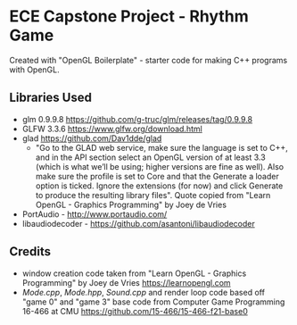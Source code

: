 # ECE Capstone Project - Rhythm Game
Created with "OpenGL Boilerplate" - starter code for making C++ programs with OpenGL. 

## Libraries Used
* glm 0.9.9.8 https://github.com/g-truc/glm/releases/tag/0.9.9.8
* GLFW 3.3.6 https://www.glfw.org/download.html
* glad https://github.com/Dav1dde/glad
    - "Go to the GLAD web service, make sure the language is set to C++, and in the API section 
    select an OpenGL version of at least 3.3 (which is what we’ll be using; higher versions are 
    fine as well). Also make sure the profile is set to Core and that the Generate a loader option 
    is ticked. Ignore the extensions (for now) and click Generate to produce the resulting library 
    files". Quote copied from "Learn OpenGL - Graphics Programming" by Joey de Vries 
* PortAudio - http://www.portaudio.com/
* libaudiodecoder - https://github.com/asantoni/libaudiodecoder

## Credits 
* window creation code taken from "Learn OpenGL - Graphics Programming" by Joey de Vries 
https://learnopengl.com 
* *Mode.cpp*, *Mode.hpp*, *Sound.cpp* and render loop code based off "game 0" and "game 3" base code from Computer Game 
Programming 16-466 at CMU https://github.com/15-466/15-466-f21-base0 
